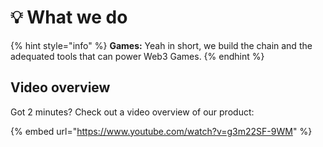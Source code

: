 # 💡 What we do

{% hint style="info" %}
**Games:** Yeah in short, we build the chain and the adequated tools that can power Web3 Games.
{% endhint %}

## Video overview

Got 2 minutes? Check out a video overview of our product:

{% embed url="https://www.youtube.com/watch?v=g3m22SF-9WM" %}
